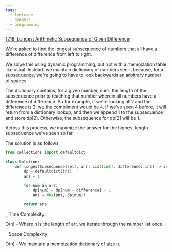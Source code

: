 ```yaml
---
tags:
  - leetcode
  - dynamic
  - programming
---
```


<a href="https://leetcode.com/problems/longest-arithmetic-subsequence-of-given-difference/">
1218. Longest Arithmetic Subsequence of Given Difference</a>

We're asked to find the longest subsequence of numbers that all have a
difference of difference from left to right.

We solve this using dynamic programming, but not with a memoization table like
usual. Instead, we maintain dictionary of numbers seen, because, for a
subsequence, we're going to have to look backwards an arbitrary number of
spaces.

The dictionary contains, for a given number, num, the length of the subsequence
prior to reaching that number wherein all numbers have a difference of
difference. So for example, if we're looking at 2 and the difference is 2, we
the compliment would be 4. If we've seen 4 before, it will return from a
dictionary lookup, and then we append 1 to the subsequence and store dp[2].
Otherwise, the subsequence for dp[2] will be 1.

Across this process, we maximize the answer for the highest length subsequence
we've seen so far.

The solution is as follows:

```python
from collections import defaultdict

class Solution:
    def longestSubsequence(self, arr: List[int], difference: int) -> int:
        dp = defaultdict(int)
        ans = 1

        for num in arr:
            dp[num] = dp[num - difference] + 1
            ans = max(ans, dp[num])

        return ans
```

\_ Time Complexity:

O(n) - Where n is the length of arr, we iterate through the number list once.

\_ Space Complexity:

O(n) - We maintain a memoization dictionary of size n.
